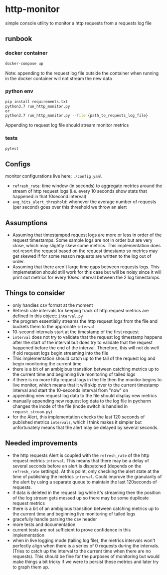 # http-monitor
simple console utility to monitor a http requests from a requests log file

## runbook

### docker container
```bash
docker-compose up
```
Note: appending to the request log file outside the container when running in the docker container will not stream the new data

### python env
```bash
pip install requirements.txt
python3.7 run_http_monitor.py
or
python3.7 run_http_monitor.py --file {path_to_requests_log_file}
```
Appending to request log file should stream monitor metrics

### tests
```bash
pytest
```

## Configs
monitor configurations live here:
`./config.yaml`

* `refresh_rate`: time window (in seconds) to aggregate metrics around the stream of http request logs (i.e. every 10 seconds show stats that happened in that 10second interval) 
* `avg_hits_alert_threshold`: whenever the average number of requests (per second) goes over this threshold we throw an alert

## Assumptions
* Assuming that timestamped request logs are more or less in order of the request timestamps. Some sample logs are not in order but are very close, which may slightly skew some metrics. This implementation does not resort the request based on the request timestamp so metrics may get skewed if for some reason requests are written to the log out of order.
* Assuming that there aren't large time gaps between requests logs. This implemetation should still work for this case but will be noisy since it will print out metrics for every 10sec interval  between the 2 log timestamps.
 

## Things to consider
* only handles csv format at the moment
* Refresh rate intervals for keeping track of http request metrics are defined in this object: `interval.py`
* the program essentially streams the http request logs from the file and buckets them to the approriate `interval`
* 10-second intervals start at the timestamp of the first request
* `interval` does not try to validate that the request log timestamp happens after the start of the interval but does try to validate that the request happened before the end of the interval. Therefore, this will not do well if old request logs begin streaming into the file
* This implementation should catch up to the tail of the request log and begin monitoring the current time.
* there is a bit of an ambigious transition between catching metrics up to the current time and beginning live monitoring of tailed logs
* if there is no more http request logs in the file then the monitor begins to live monitor, which means that it will skip over to the current timestamp interval and start the 10-seconds interval from "now" on
* appending new request log data to the file should display new metrics
* manually appending new request log data to the log file in pycharm changes the inode of the file (inode switch is handled in `request_stream.py`)
* for the Alert, this implementation checks the last 120 seconds of published metrics `intervals`, which I think makes it simpler but unfortunately means that the alert may be delayed by several seconds.

## Needed improvements
* the http requests Alert is coupled with the `refresh_rate` of the http request metrics `interval`. This means that there may be a delay of several seconds before an alert is dispatched (depends on the `refresh_rate` settings). At this point, only checking the alert state at the time of publishing the metrics `interval`. Could improve the granularity of the alert by using a separate queue to maintain the last 120seconds of requests.
* if data is deleted in the request log while it's streaming then the position of the log stream gets messed up so there may be some duplicate request metrics
* there is a bit of an ambigious transition between catching metrics up to the current time and beginning live monitoring of tailed logs
* gracefully handle parsing the csv header
* more tests and documentation
* current tests are not sufficient to prove confidence in this implementation
* when in live logging mode (tailing log file), the metrics intervals won't perfectly align when there is a series of 0 requests during the intervals. (Tries to catch up the interval to the current time when there are no requests). This should be fine for the purposes of monitoring but would make things a bit tricky if we were to persist these metrics and later try to graph them up. 